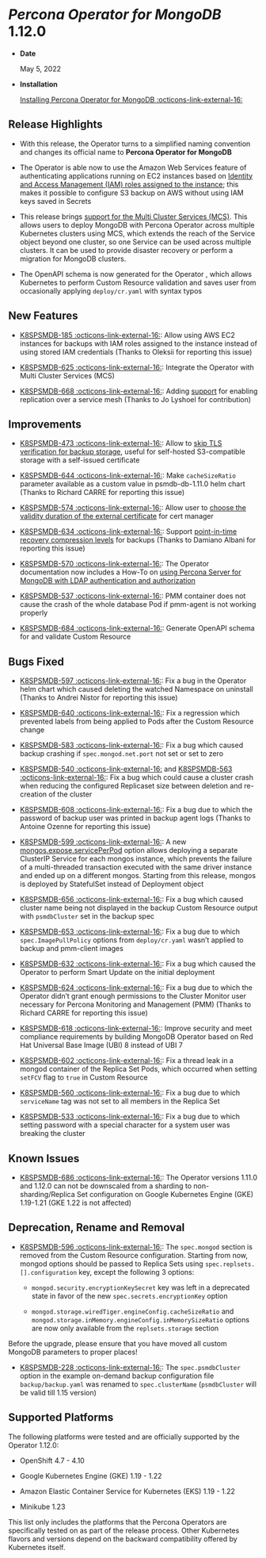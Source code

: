 # *Percona Operator for MongoDB* 1.12.0


* **Date**

    May 5, 2022



* **Installation**

    [Installing Percona Operator for MongoDB  :octicons-link-external-16:](https://www.percona.com/doc/kubernetes-operator-for-psmongodb/index.html#installation)


## Release Highlights


* With this release, the Operator turns to a simplified naming convention and
changes its official name to **Percona Operator for MongoDB**


* The Operator is able now to use the Amazon Web Services feature of
authenticating applications running on EC2 instances based on
[Identity and Access Management (IAM) roles assigned to the instance](../backups.md#backups-scheduled-s3-iam);
this  makes it possible to configure S3 backup on AWS without using IAM keys
saved in Secrets


* This release brings [support for the Multi Cluster Services (MCS)](../replication.md#operator-replication-mcs).
This allows users to deploy MongoDB with Percona Operator across multiple
Kubernetes clusters using MCS, which extends the reach of the Service object
beyond one cluster, so one Service can be used across multiple clusters. It
can be used to provide disaster recovery or perform a migration for MongoDB
clusters.


* The OpenAPI schema is now generated for the Operator ,
which allows Kubernetes to perform Custom Resource validation and saves user
from occasionally applying `deploy/cr.yaml` with syntax typos

## New Features


* [K8SPSMDB-185  :octicons-link-external-16:](https://jira.percona.com/browse/K8SPSMDB-185): Allow using AWS EC2 instances for backups with IAM
roles assigned to the instance instead of using stored IAM credentials (Thanks
to Oleksii for reporting this issue)


* [K8SPSMDB-625  :octicons-link-external-16:](https://jira.percona.com/browse/K8SPSMDB-625): Integrate the Operator with Multi Cluster Services
(MCS)


* [K8SPSMDB-668  :octicons-link-external-16:](https://jira.percona.com/browse/K8SPSMDB-668): Adding [support](../operator.md#clusterservicednsmode) for
enabling replication over a service mesh (Thanks to Jo Lyshoel  for
contribution)

## Improvements


* [K8SPSMDB-473  :octicons-link-external-16:](https://jira.percona.com/browse/K8SPSMDB-473): Allow to [skip TLS verification for backup storage](../operator.md#backup-storages-verifytls),
useful for self-hosted S3-compatible storage with a self-issued certificate


* [K8SPSMDB-644  :octicons-link-external-16:](https://jira.percona.com/browse/K8SPSMDB-644): Make `cacheSizeRatio` parameter available as a
custom value in psmdb-db-1.11.0 helm chart (Thanks to Richard CARRE for
reporting this issue)


* [K8SPSMDB-574  :octicons-link-external-16:](https://jira.percona.com/browse/K8SPSMDB-574): Allow user to [choose the validity duration of the external certificate](../operator.md#tls-certvalidityduration)
for cert manager


* [K8SPSMDB-634  :octicons-link-external-16:](https://jira.percona.com/browse/K8SPSMDB-634): Support [point-in-time recovery compression levels](../operator.md#backup-pitr-compressiontype)
for backups (Thanks to Damiano Albani for reporting this issue)


* [K8SPSMDB-570  :octicons-link-external-16:](https://jira.percona.com/browse/K8SPSMDB-570): The Operator documentation now includes a How-To on
[using Percona Server for MongoDB with LDAP authentication and authorization](../ldap.md#howto-ldap)


* [K8SPSMDB-537  :octicons-link-external-16:](https://jira.percona.com/browse/K8SPSMDB-537): PMM container does not cause the crash of the whole
database Pod if pmm-agent is not working properly


* [K8SPSMDB-684  :octicons-link-external-16:](https://jira.percona.com/browse/K8SPSMDB-684): Generate OpenAPI schema for 
and validate Custom Resource

## Bugs Fixed


* [K8SPSMDB-597  :octicons-link-external-16:](https://jira.percona.com/browse/K8SPSMDB-597): Fix a bug in the Operator helm chart which caused
deleting the watched Namespace on uninstall (Thanks to Andrei Nistor for
reporting this issue)


* [K8SPSMDB-640  :octicons-link-external-16:](https://jira.percona.com/browse/K8SPSMDB-640): Fix a regression which prevented labels from being
applied to Pods after the Custom Resource change


* [K8SPSMDB-583  :octicons-link-external-16:](https://jira.percona.com/browse/K8SPSMDB-583): Fix a bug which caused backup crashing if
`spec.mongod.net.port` not set or set to zero


* [K8SPSMDB-540  :octicons-link-external-16:](https://jira.percona.com/browse/K8SPSMDB-540) and [K8SPSMDB-563  :octicons-link-external-16:](https://jira.percona.com/browse/K8SPSMDB-563): Fix a bug which could
cause a cluster crash when reducing the configured Replicaset size between
deletion and re-creation of the cluster


* [K8SPSMDB-608  :octicons-link-external-16:](https://jira.percona.com/browse/K8SPSMDB-608): Fix a bug due to which the password of backup user
was printed in backup agent logs (Thanks to Antoine Ozenne for reporting this
issue)


* [K8SPSMDB-599  :octicons-link-external-16:](https://jira.percona.com/browse/K8SPSMDB-599): A new [mongos.expose.servicePerPod](../operator.md#sharding-mongos-expose-serviceperpod)
option allows deploying a separate ClusterIP Service for each mongos instance,
which prevents the failure of a multi-threaded transaction executed with the
same driver instance and ended up on a different mongos. Starting from this
release, mongos is deployed by StatefulSet instead of Deployment object


* [K8SPSMDB-656  :octicons-link-external-16:](https://jira.percona.com/browse/K8SPSMDB-656): Fix a bug which caused cluster name being not
displayed in the backup Custom Resource output with `psmdbCluster` set in
the backup spec


* [K8SPSMDB-653  :octicons-link-external-16:](https://jira.percona.com/browse/K8SPSMDB-653): Fix a bug due to which `spec.ImagePullPolicy`
options from `deploy/cr.yaml` wasn’t applied to backup and pmm-client images


* [K8SPSMDB-632  :octicons-link-external-16:](https://jira.percona.com/browse/K8SPSMDB-632): Fix a bug which caused the Operator to perform Smart
Update on the initial deployment


* [K8SPSMDB-624  :octicons-link-external-16:](https://jira.percona.com/browse/K8SPSMDB-624): Fix a bug due to which the Operator didn’t grant
enough permissions to the Cluster Monitor user necessary for Percona
Monitoring and Management (PMM) (Thanks to Richard CARRE for reporting this
issue)


* [K8SPSMDB-618  :octicons-link-external-16:](https://jira.percona.com/browse/K8SPSMDB-618): Improve security and meet compliance requirements by
building MongoDB Operator based on Red Hat Universal Base Image (UBI) 8
instead of UBI 7


* [K8SPSMDB-602  :octicons-link-external-16:](https://jira.percona.com/browse/K8SPSMDB-602): Fix a thread leak in a mongod container of the
Replica Set Pods, which occurred when setting `setFCV` flag to `true` in
Custom Resource


* [K8SPSMDB-560  :octicons-link-external-16:](https://jira.percona.com/browse/K8SPSMDB-560): Fix a bug due to which `serviceName` tag was not
set to all members in the Replica Set


* [K8SPSMDB-533  :octicons-link-external-16:](https://jira.percona.com/browse/K8SPSMDB-533): Fix a bug due to which setting password with a
special character for a system user was breaking the cluster

## Known Issues


* [K8SPSMDB-686  :octicons-link-external-16:](https://jira.percona.com/browse/K8SPSMDB-686): The Operator versions 1.11.0 and 1.12.0 can not be
downscaled from a sharding to non-sharding/Replica Set configuration on
Google Kubernetes Engine (GKE) 1.19-1.21 (GKE 1.22 is not affected)

## Deprecation, Rename and Removal


* [K8SPSMDB-596  :octicons-link-external-16:](https://jira.percona.com/browse/K8SPSMDB-596): The `spec.mongod` section is removed from the
Custom Resource configuration. Starting from now, mongod options should be
passed to Replica Sets using `spec.replsets.[].configuration` key, except
the following 3 options:


    * `mongod.security.encryptionKeySecret` key was left in a deprecated state
in favor of the new `spec.secrets.encryptionKey` option


    * `mongod.storage.wiredTiger.engineConfig.cacheSizeRatio` and
`mongod.storage.inMemory.engineConfig.inMemorySizeRatio` options are now
only available from the `replsets.storage` section

Before the upgrade, please ensure that you have moved all custom MongoDB
parameters to proper places!


* [K8SPSMDB-228  :octicons-link-external-16:](https://jira.percona.com/browse/K8SPSMDB-228): The `spec.psmdbCluster` option in the example
on-demand backup configuration file `backup/backup.yaml` was renamed to
`spec.clusterName` (`psmdbCluster` will be valid till 1.15 version)

## Supported Platforms

The following platforms were tested and are officially supported by the Operator
1.12.0:


* OpenShift 4.7 - 4.10


* Google Kubernetes Engine (GKE) 1.19 - 1.22


* Amazon Elastic Container Service for Kubernetes (EKS) 1.19 - 1.22


* Minikube 1.23

This list only includes the platforms that the Percona Operators are
specifically tested on as part of the release process. Other Kubernetes flavors
and versions depend on the backward compatibility offered by Kubernetes itself.

